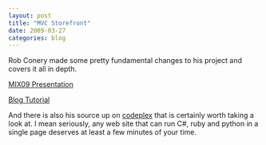 ```yaml
---
layout: post
title: "MVC Storefront"
date: 2009-03-27
categories: blog
---
```


Rob Conery made some pretty fundamental changes to his project and covers it all in depth.

[MIX09 Presentation](http://videos.visitmix.com/MIX09/T62F)

[Blog Tutorial](http://blog.wekeroad.com/kona/kona-1/)

And there is also his source up on [codeplex](http://mvcsamples.codeplex.com/) that is certainly worth taking a look at. I mean seriously, any web site that can run C#, ruby and python in a single page deserves at least a few minutes of your time.
